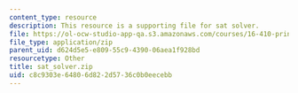 ```yaml
---
content_type: resource
description: This resource is a supporting file for sat solver.
file: https://ol-ocw-studio-app-qa.s3.amazonaws.com/courses/16-410-principles-of-autonomy-and-decision-making-fall-2010/c8c9303e64806d822d5736c0b0eecebb_sat_solver.zip
file_type: application/zip
parent_uid: d624d5e5-e809-55c9-4390-06aea1f928bd
resourcetype: Other
title: sat_solver.zip
uid: c8c9303e-6480-6d82-2d57-36c0b0eecebb
---
```

